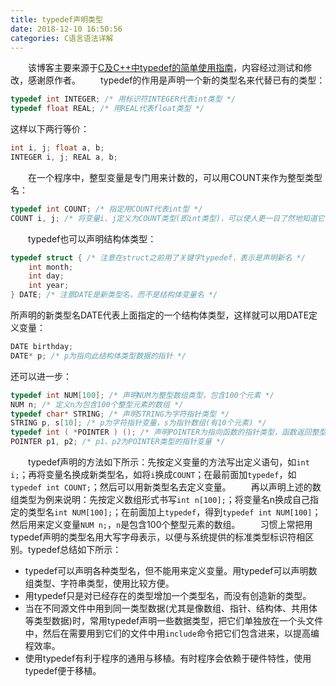 ```yaml
---
title: typedef声明类型
date: 2018-12-10 16:50:56
categories: C语言语法详解
---
```

&emsp;&emsp;该博客主要来源于[C及C++中typedef的简单使用指南](https://www.cnblogs.com/dmego/p/5944169.html)，内容经过测试和修改，感谢原作者。
&emsp;&emsp;typedef的作用是声明一个新的类型名来代替已有的类型：

``` c
typedef int INTEGER; /* 用标识符INTEGER代表int类型 */
typedef float REAL; /* 用REAL代表float类型 */
```

这样以下两行等价：

``` c
int i, j; float a, b;
INTEGER i, j; REAL a, b;
```

&emsp;&emsp;在一个程序中，整型变量是专门用来计数的，可以用COUNT来作为整型类型名：

``` c
typedef int COUNT; /* 指定用COUNT代表int型 */
COUNT i, j; /* 将变量i、j定义为COUNT类型(即int类型)，可以使人更一目了然地知道它们是用于计数的 */
```

&emsp;&emsp;typedef也可以声明结构体类型：

``` c
typedef struct { /* 注意在struct之前用了关键字typedef，表示是声明新名 */
    int month;
    int day;
    int year;
} DATE; /* 注意DATE是新类型名，而不是结构体变量名 */
```

所声明的新类型名DATE代表上面指定的一个结构体类型，这样就可以用DATE定义变量：

``` c
DATE birthday;
DATE* p; /* p为指向此结构体类型数据的指针 */
```

还可以进一步：

``` c
typedef int NUM[100]; /* 声明NUM为整型数组类型，包含100个元素 */
NUM n; /* 定义n为包含100个整型元素的数组 */
typedef char* STRING; /* 声明STRING为字符指针类型 */
STRING p, s[10]; /* p为字符指针变量，s为指针数组(有10个元素) */
typedef int ( *POINTER ) (); /* 声明POINTER为指向函数的指针类型，函数返回整型值 */
POINTER p1, p2; /* p1、p2为POINTER类型的指针变量 */
```

&emsp;&emsp;typedef声明的方法如下所示：先按定义变量的方法写出定义语句，如`int i;`；再将变量名换成新类型名，如将`i`换成`COUNT`；在最前面加`typedef`，如`typedef int COUNT;`；然后可以用新类型名去定义变量。
&emsp;&emsp;再以声明上述的数组类型为例来说明：先按定义数组形式书写`int n[100];`；将变量名n换成自己指定的类型名`int NUM[100];`；在前面加上`typedef`，得到`typedef int NUM[100]`；然后用来定义变量`NUM n;`，`n`是包含100个整型元素的数组。
&emsp;&emsp;习惯上常把用typedef声明的类型名用大写字母表示，以便与系统提供的标准类型标识符相区别。typedef总结如下所示：

- typedef可以声明各种类型名，但不能用来定义变量。用typedef可以声明数组类型、字符串类型，使用比较方便。
- 用typedef只是对已经存在的类型增加一个类型名，而没有创造新的类型。
- 当在不同源文件中用到同一类型数据(尤其是像数组、指针、结构体、共用体等类型数据)时，常用typedef声明一些数据类型，把它们单独放在一个头文件中，然后在需要用到它们的文件中用`include`命令把它们包含进来，以提高编程效率。
- 使用typedef有利于程序的通用与移植。有时程序会依赖于硬件特性，使用typedef便于移植。
